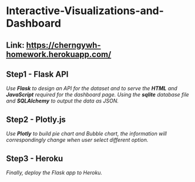 # Interactive-Visualizations-and-Dashboard
## Link: https://cherngywh-homework.herokuapp.com/

## Step1 - Flask API
*Use **Flask** to design an API for the dataset and to serve the **HTML** and **JavaScript** required for the dashboard page. Using the **sqlite** database file and **SQLAlchemy** to output the data as JSON.*<br/>

## Step2 - Plotly.js
*Use **Plotly** to build pie chart and Bubble chart, the information will correspondingly change when user select different option.*<br/>

## Step3 - Heroku
*Finally, deploy the Flask app to Heroku.*

